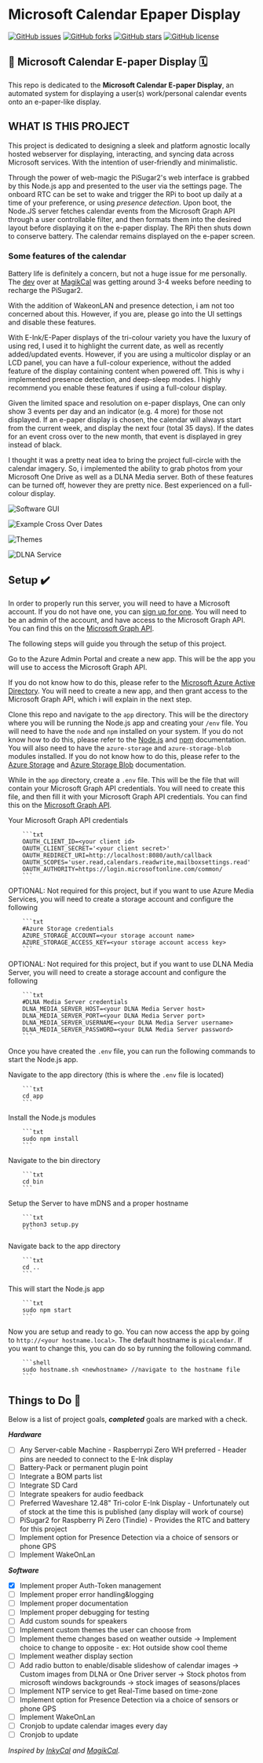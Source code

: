 # Microsoft Calendar Epaper Display

[![GitHub issues](https://img.shields.io/github/issues/ZanzyTHEbar/Microsoft_Calendar_Epaper_Display?style=plastic)](https://github.com/ZanzyTHEbar/Microsoft_Calendar_Epaper_Display/issues) [![GitHub forks](https://img.shields.io/github/forks/ZanzyTHEbar/Microsoft_Calendar_Epaper_Display?style=plastic)](https://github.com/ZanzyTHEbar/Microsoft_Calendar_Epaper_Display/network) [![GitHub stars](https://img.shields.io/github/stars/ZanzyTHEbar/Microsoft_Calendar_Epaper_Display?style=plastic)](https://github.com/ZanzyTHEbar/Microsoft_Calendar_Epaper_Display/stargazers) [![GitHub license](https://img.shields.io/github/license/ZanzyTHEbar/Microsoft_Calendar_Epaper_Display?style=plastic)](https://github.com/ZanzyTHEbar/Microsoft_Calendar_Epaper_Display/blob/main/LICENSE)

## 📅 Microsoft Calendar E-paper Display 🗓️

This repo is dedicated to the **Microsoft Calendar E-paper Display**, an automated system for displaying a user(s) work/personal calendar events onto an e-paper-like display.

## WHAT IS THIS PROJECT

This project is dedicated to designing a sleek and platform agnostic locally hosted webserver for displaying, interacting, and syncing data across Microsoft services. With the intention of user-friendly and minimalistic.

Through the power of web-magic the PiSugar2's web interface is grabbed by this Node.js app and presented to the user via the settings page. The onboard RTC can be set to wake and trigger the RPi to boot up daily at a time of your preference, or using _presence_ _detection_. Upon boot, the Node.JS server fetches calendar events from the Microsoft Graph API through a user controllable filter, and then formats them into the desired layout before displaying it on the e-paper display. The RPi then shuts down to conserve battery. The calendar remains displayed on the e-paper screen.

### Some features of the calendar

Battery life is definitely a concern, but not a huge issue for me personally. The [dev](https://github.com/speedyg0nz) over at [MagikCal](https://github.com/speedyg0nz/MagInkCal) was getting around 3-4 weeks before needing to recharge the PiSugar2.

With the addition of WakeonLAN and presence detection, i am not too concerned about this. However, if you are, please go into the UI settings and disable these features.

With E-Ink/E-Paper displays of the tri-colour variety you have the luxury of using red, I used it to highlight the current date, as well as recently added/updated events. However, if you are using a multicolor display or an LCD panel, you can have a full-colour experience, without the added feature of the display containing content when powered off. This is why i implemented presence detection, and deep-sleep modes. I highly recommend you enable these features if using a full-colour display.

Given the limited space and resolution on e-paper displays, One can only show 3 events per day and an indicator (e.g. 4 more) for those not displayed. If an e-paper display is chosen, the calendar will always start from the current week, and display the next four (total 35 days). If the dates for an event cross over to the new month, that event is displayed in grey instead of black.

I thought it was a pretty neat idea to bring the project full-circle with the calendar imagery. So, i implemented the ability to grab photos from your Microsoft One Drive as well as a DLNA Media server. Both of these features can be turned off, however they are pretty nice. Best experienced on a full-colour display.

![Software GUI]()

![Example Cross Over Dates]()

![Themes]()

![DLNA Service]()

## Setup ✔️

In order to properly run this server, you will need to have a Microsoft account. If you do not have one, you can [sign up for one](https://login.microsoftonline.com/). You will need to be an admin of the account, and have access to the Microsoft Graph API. You can find this on the [Microsoft Graph API](https://developer.microsoft.com/en-us/graph/docs/concepts/overview).

The following steps will guide you through the setup of this project.

Go to the Azure Admin Portal and create a new app. This will be the app you will use to access the Microsoft Graph API.

If you do not know how to do this, please refer to the [Microsoft Azure Active Directory](https://portal.azure.com/#blade/Microsoft_AAD_IAM/ActiveDirectoryMenuBlade/RegisteredApps). You will need to create a new app, and then grant access to the Microsoft Graph API, which i will explain in the next step.

Clone this repo and navigate to the `app` directory. This will be the directory where you will be running the Node.js app and creating your `/env` file. You will need to have the `node` and `npm` installed on your system. If you do not know how to do this, please refer to the [Node.js](https://nodejs.org/en/) and [npm](https://www.npmjs.com/) documentation. You will also need to have the `azure-storage` and `azure-storage-blob` modules installed. If you do not know how to do this, please refer to the [Azure Storage](https://azure.microsoft.com/en-us/services/storage/) and [Azure Storage Blob](https://azure.microsoft.com/en-us/services/storage/blob-storage/) documentation.

While in the `app` directory, create a `.env` file. This will be the file that will contain your Microsoft Graph API credentials. You will need to create this file, and then fill it with your Microsoft Graph API credentials. You can find this on the [Microsoft Graph API](https://developer.microsoft.com/en-us/graph/docs/concepts/overview).

Your Microsoft Graph API credentials

        ```txt
        OAUTH_CLIENT_ID=<your client id>
        OAUTH_CLIENT_SECRET='<your client secret>'
        OAUTH_REDIRECT_URI=http://localhost:8080/auth/callback
        OAUTH_SCOPES='user.read,calendars.readwrite,mailboxsettings.read'
        OAUTH_AUTHORITY=https://login.microsoftonline.com/common/
        ```

OPTIONAL: Not required for this project, but if you want to use Azure Media Services, you will need to create a storage account and configure the following

        ```txt
        #Azure Storage credentials
        AZURE_STORAGE_ACCOUNT=<your storage account name>
        AZURE_STORAGE_ACCESS_KEY=<your storage account access key>
        ```

OPTIONAL: Not required for this project, but if you want to use DLNA Media Server, you will need to create a storage account and configure the following

        ```txt
        #DLNA Media Server credentials
        DLNA_MEDIA_SERVER_HOST=<your DLNA Media Server host>
        DLNA_MEDIA_SERVER_PORT=<your DLNA Media Server port>
        DLNA_MEDIA_SERVER_USERNAME=<your DLNA Media Server username>
        DLNA_MEDIA_SERVER_PASSWORD=<your DLNA Media Server password>
        ```

Once you have created the `.env` file, you can run the following commands to start the Node.js app.

Navigate to the app directory (this is where the `.env` file is located)

        ```txt
        cd app
        ```

Install the Node.js modules

        ```txt
        sudo npm install
        ```

Navigate to the bin directory

        ```txt
        cd bin
        ```

Setup the Server to have mDNS and a proper hostname

        ```txt
        python3 setup.py
        ```

Navigate back to the app directory

        ```txt
        cd ..
        ```

This will start the Node.js app

        ```txt
        sudo npm start
        ```

Now you are setup and ready to go. You can now access the app by going to `http://<your hostname.local>`. The default hostname is `picalendar`. If you want to change this, you can do so by running the following command.

        ```shell
        sudo hostname.sh <newhostname> //navigate to the hostname file
        ```

## Things to Do 📝

Below is a list of project goals, ***completed*** goals are marked with a check.

***Hardware***

- [ ] Any Server-cable Machine - Raspberrypi Zero WH preferred - Header pins are needed to connect to the E-Ink display
- [ ] Battery-Pack or permanent plugin point
- [ ] Integrate a BOM parts list
- [ ] Integrate SD Card
- [ ] Integrate speakers for audio feedback
- [ ] Preferred Waveshare 12.48" Tri-color E-Ink Display - Unfortunately out of stock at the time this is published (any display will work of course)
- [ ] PiSugar2 for Raspberry Pi Zero (Tindie) - Provides the RTC and battery for this project
- [ ] Implement option for Presence Detection via a choice of sensors or phone GPS
- [ ] Implement WakeOnLan

***Software***

- [x] Implement proper Auth-Token management
- [ ] Implement proper error handling&logging
- [ ] Implement proper documentation
- [ ] Implement proper debugging for testing
- [ ] Add custom sounds for speakers
- [ ] Implement custom themes the user can choose from
- [ ] Implement theme changes based on weather outside
        -> Implement choice to change to opposite - ex: Hot outside show cool theme
- [ ] Implement weather display section
- [ ] Add radio button to enable/disable slideshow of calendar images
        -> Custom images from DLNA or One Driver server
        -> Stock photos from microsoft windows backgrounds
        -> stock images of seasons/places
- [ ] Implement NTP service to get Real-Time based on time-zone
- [ ] Implement option for Presence Detection via a choice of sensors or phone GPS
- [ ] Implement WakeOnLan
- [ ] Cronjob to update calendar images every day
- [ ] Cronjob to update

_Inspired by [InkyCal](https://github.com/aceisace/Inkycal) and [MagikCal](https://github.com/speedyg0nz/MagInkCal)._
